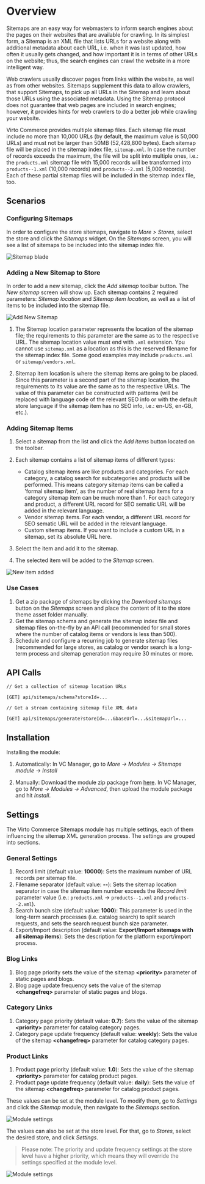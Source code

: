 # Overview

Sitemaps are an easy way for webmasters to inform search engines about the pages on their websites that are available for crawling. In its simplest form, a Sitemap is an XML file that lists URLs for a website along with additional metadata about each URL, i.e. when it was last updated, how often it usually gets changed, and how important it is in terms of other URLs on the website; thus, the search engines can crawl the website in a more intelligent way.

Web crawlers usually discover pages from links within the website, as well as from other websites. Sitemaps supplement this data to allow crawlers, that support Sitemaps, to pick up all URLs in the Sitemap and learn about those URLs using the associated metadata. Using the Sitemap protocol does not guarantee that web pages are included in search engines; however, it provides hints for web crawlers to do a better job while crawling your website.

Virto Commerce provides multiple sitemap files. Each sitemap file must include no more than 10,000 URLs (by default, the maximum value is 50,000 URLs) and must not be larger than 50MB (52,428,800 bytes). Each sitemap file will be placed in the sitemap index file, `sitemap.xml`. In case the number of records exceeds the maximum, the file will be split into multiple ones, i.e.: the `products.xml` sitemap file with 15,000 records will be transformed into `products--1.xml` (10,000 records) and `products--2.xml` (5,000 records). Each of these partial sitemap files will be included in the sitemap index file, too.

## Scenarios

### Configuring Sitemaps

In order to configure the store sitemaps, navigate to *More > Stores*, select the store and click the *Sitemaps* widget. On the *Sitemaps* screen, you will see a list of sitemaps to be included into the sitemap index file.

![Sitemap blade](media/screen-sitemaps-blade.png)

### Adding a New Sitemap to Store

In order to add a new sitemap, click the *Add sitemap* toolbar button. The *New sitemap* screen will show up. Each sitemap contains 2 required parameters: *Sitemap location* and *Sitemap item location*, as well as a list of items to be included into the sitemap file.

![Add New Sitemap](media/screen-new-sitemap.png)

1. The Sitemap location parameter represents the location of the sitemap file; the requirements to this parameter are the same as to the respective URL. The sitemap location value must end with `.xml` extension. Ypu cannot use `sitemap.xml` as a location as this is the reserved filename for the sitemap index file. Some good examples may include `products.xml` or `sitemap/vendors.xml`.

1. Sitemap item location is where the sitemap items are going to be placed. Since this parameter is a second part of the sitemap location, the requirements to its value are the same as to the respective URLs. The value of this parameter can be constructed with patterns (will be replaced with language code of the relevant SEO info or with the default store language if the sitemap item has no SEO info, i.e.: en-US, en-GB, etc.).

### Adding Sitemap Items

1. Select a sitemap from the list and click the *Add items* button located on the toolbar.
1. Each sitemap contains a list of sitemap items of different types:

   + Catalog sitemap items are like products and categories. For each category, a catalog search for subcategories and products will be performed. This means category sitemap items can be called a 'formal sitemap item', as the number of real sitemap items for a category sitemap item can be much more than 1. For each category and product, a different URL record for SEO sematic URL will be added in the relevant language.
   + Vendor sitemap items. For each vendor, a different URL record for SEO sematic URL will be added in the relevant language.
   + Custom sitemap items. If you want to include a custom URL in a sitemap, set its absolute URL here.
1. Select the item and add it to the sitemap.
1. The selected item will be added to the *Sitemap* screen.

![New item added](media/screen-items-added.png)

### Use Cases

1. Get a zip package of sitemaps by clicking the *Download sitemaps* button on the *Sitemaps* screen and place the content of it to the store theme asset folder manually.
1. Get the sitemap schema and generate the sitemap index file and sitemap files on-the-fly by an API call (recommended for small stores where the number of catalog items or vendors is less than 500).
1. Schedule and configure a recurring job to generate sitemap files (recommended for large stores, as catalog or vendor search is a long-term process and sitemap generation may require 30 minutes or more.

## API Calls

```
// Get a collection of sitemap location URLs

[GET] api/sitemaps/schema?storeId=...
```

```
// Get a stream containing sitemap file XML data

[GET] api/sitemaps/generate?storeId=...&baseUrl=...&sitemapUrl=...
```

## Installation

Installing the module:
1. Automatically: In VC Manager, go to *More -> Modules -> Sitemaps module -> Install*

1. Manually: Download the module zip package from [here](https://github.com/VirtoCommerce/vc-module-sitemaps/releases). In VC Manager, go to *More -> Modules -> Advanced*, then upload the module package and hit *Install*.

## Settings

The Virto Commerce Sitemaps module has multiple settings, each of them influencing the sitemap XML generation process. The settings are grouped into sections.

### General Settings

1. Record limit (default value: **10000**): Sets the maximum number of URL records per sitemap file.
1. Filename separator (default value: **--**): Sets the sitemap location separator in case the sitemap item number exceeds the *Record limit* parameter value (i.e.: `products.xml` -> `products--1.xml` and `products--2.xml`).
1. Search bunch size (default value: **1000**): This parameter is used in the long-term search processes (i.e. catalog search) to split search requests, and sets the search request bunch size parameter.
1. Export/Import description (default value: **Export/Import sitemaps with all sitemap items**): Sets the description for the platform export/import process.

### Blog Links

1. Blog page priority sets the value of the sitemap **&lt;priority&gt;** parameter of static pages and blogs.
2. Blog page update frequency sets the value of the sitemap **&lt;changefreq&gt;** parameter of static pages and blogs.

### Category Links

1. Category page priority (default value: **0.7**): Sets the value of the sitemap **&lt;priority&gt;** parameter for catalog category pages.
2. Category page update frequency (default value: **weekly**): Sets the value of the sitemap **&lt;changefreq&gt;** parameter for catalog category pages.

### Product Links

1. Product page priority (default value: **1.0**): Sets the value of the sitemap **&lt;priority&gt;** parameter for catalog product pages.
2. Product page update frequency (default value: **daily**): Sets the value of the sitemap **&lt;changefreq&gt;** parameter for catalog product pages.

These values can be set at the module level. To modify them, go to *Settings* and click the *Sitemap* module, then navigate to the *Sitemaps* section.

![Module settings](media/screen-module-settings.png)

The values can also be set at the store level. For that, go to *Stores*, select the desired store, and click *Settings*.

> Please note: The priority and update frequency settings at the store level have a higher priority, which means they will override the settings specified at the module level.

![Module settings](media/screen-store-settings.png)

